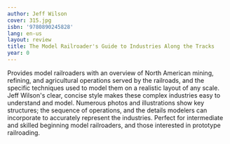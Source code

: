 ```yaml
---
author: Jeff Wilson
cover: 315.jpg
isbn: '9780890245828'
lang: en-us
layout: review
title: The Model Railroader's Guide to Industries Along the Tracks
year: 0
---
```

Provides model railroaders with an overview of North American mining, refining, and agricultural operations served by the railroads, and the specific techniques used to model them on a realistic layout of any scale. Jeff Wilson's clear, concise style makes these complex industries easy to understand and model. Numerous photos and illustrations show key structures; the sequence of operations, and the details modelers can incorporate to accurately represent the industries. Perfect for intermediate and skilled beginning model railroaders, and those interested in prototype railroading.
